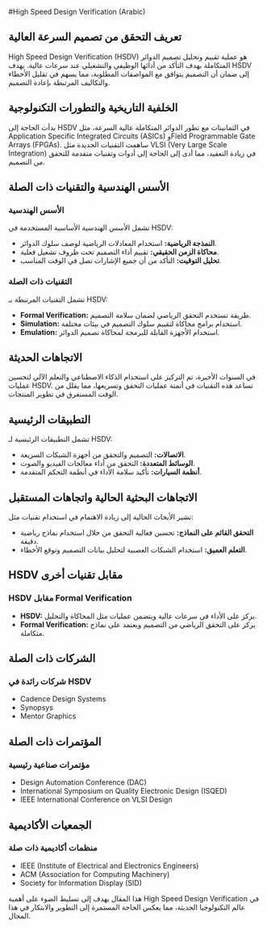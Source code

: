 #High Speed Design Verification (Arabic)

## تعريف التحقق من تصميم السرعة العالية
High Speed Design Verification (HSDV) هو عملية تقييم وتحليل تصميم الدوائر المتكاملة بهدف التأكد من أدائها الوظيفي والتشغيلي عند سرعات عالية. يهدف HSDV إلى ضمان أن التصميم يتوافق مع المواصفات المطلوبة، مما يسهم في تقليل الأخطاء والتكاليف المرتبطة بإعادة التصميم.

## الخلفية التاريخية والتطورات التكنولوجية
بدأت الحاجة إلى HSDV في الثمانينات مع تطور الدوائر المتكاملة عالية السرعة، مثل Application Specific Integrated Circuits (ASICs) وField Programmable Gate Arrays (FPGAs). ساهمت التقنيات الجديدة مثل VLSI (Very Large Scale Integration) في زيادة التعقيد، مما أدى إلى الحاجة إلى أدوات وتقنيات متقدمة للتحقق من التصميم.

## الأسس الهندسية والتقنيات ذات الصلة
### الأسس الهندسية
تشمل الأسس الهندسية الأساسية المستخدمة في HSDV:

- **النمذجة الرياضية:** استخدام المعادلات الرياضية لوصف سلوك الدوائر.
- **محاكاة الزمن الحقيقي:** تقييم أداء التصميم تحت ظروف تشغيل فعلية.
- **تحليل التوقيت:** التأكد من أن جميع الإشارات تصل في الوقت المناسب.

### التقنيات ذات الصلة
تشمل التقنيات المرتبطة بـ HSDV:

- **Formal Verification:** طريقة تستخدم التحقق الرياضي لضمان سلامة التصميم.
- **Simulation:** استخدام برامج محاكاة لتقييم سلوك التصميم في بيئات مختلفة.
- **Emulation:** استخدام الأجهزة القابلة للبرمجة لمحاكاة تصميم الدوائر.

## الاتجاهات الحديثة
في السنوات الأخيرة، تم التركيز على استخدام الذكاء الاصطناعي والتعلم الآلي لتحسين عمليات HSDV. تساعد هذه التقنيات في أتمتة عمليات التحقق وتسريعها، مما يقلل من الوقت المستغرق في تطوير المنتجات.

## التطبيقات الرئيسية
تشمل التطبيقات الرئيسية لـ HSDV:

- **الاتصالات:** التصميم والتحقق من أجهزة الشبكات السريعة.
- **الوسائط المتعددة:** التحقق من أداء معالجات الفيديو والصوت.
- **أنظمة السيارات:** تأكيد سلامة الأداء في أنظمة التحكم المتقدمة.

## الاتجاهات البحثية الحالية واتجاهات المستقبل
تشير الأبحاث الحالية إلى زيادة الاهتمام في استخدام تقنيات مثل:

- **التحقق القائم على النماذج:** تحسين فعالية التحقق من خلال استخدام نماذج رياضية دقيقة.
- **التعلم العميق:** استخدام الشبكات العصبية لتحليل بيانات التصميم وتوقع الأخطاء.

## HSDV مقابل تقنيات أخرى
### HSDV مقابل Formal Verification
- **HSDV:** يركز على الأداء في سرعات عالية ويتضمن عمليات مثل المحاكاة والتحليل.
- **Formal Verification:** يركز على التحقق الرياضي من التصميم ويعتمد على نماذج متكاملة.

## الشركات ذات الصلة
### شركات رائدة في HSDV
- Cadence Design Systems
- Synopsys
- Mentor Graphics

## المؤتمرات ذات الصلة
### مؤتمرات صناعية رئيسية
- Design Automation Conference (DAC)
- International Symposium on Quality Electronic Design (ISQED)
- IEEE International Conference on VLSI Design

## الجمعيات الأكاديمية
### منظمات أكاديمية ذات صلة
- IEEE (Institute of Electrical and Electronics Engineers)
- ACM (Association for Computing Machinery)
- Society for Information Display (SID)

هذا المقال يهدف إلى تسليط الضوء على أهمية High Speed Design Verification في عالم التكنولوجيا الحديثة، مما يعكس الحاجة المستمرة إلى التطوير والابتكار في هذا المجال.